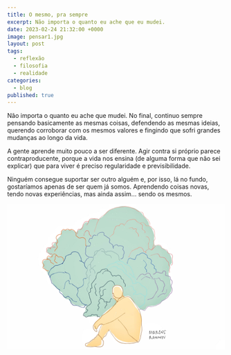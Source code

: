 ```yaml
---
title: O mesmo, pra sempre
excerpt: Não importa o quanto eu ache que eu mudei.
date: 2023-02-24 21:32:00 +0000
image: pensar1.jpg
layout: post
tags: 
  - reflexão
  - filosofia
  - realidade
categories:
  - blog
published: true
---
```


Não importa o quanto eu ache que mudei. No final, continuo sempre pensando basicamente as mesmas coisas, defendendo as mesmas ideias, querendo corroborar com os mesmos valores e fingindo que sofri grandes mudanças ao longo da vida.

A gente aprende muito pouco a ser diferente. Agir contra si próprio parece contraproducente, porque a vida nos ensina (de alguma forma que não sei explicar) que para viver é preciso regularidade e previsibilidade.

Ninguém consegue suportar ser outro alguém e, por isso, lá no fundo, gostaríamos apenas de ser quem já somos. Aprendendo coisas novas, tendo novas experiências, mas ainda assim... sendo os mesmos.

<img src="/assets/images/pensar1.jpg">
